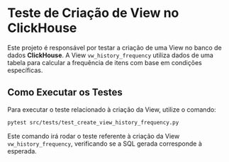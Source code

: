 
# Teste de Criação de View no ClickHouse

Este projeto é responsável por testar a criação de uma View no banco de dados **ClickHouse**. A View `vw_history_frequency` utiliza dados de uma tabela para calcular a frequência de itens com base em condições específicas.

## Como Executar os Testes

Para executar o teste relacionado à criação da View, utilize o comando:

```bash
pytest src/tests/test_create_view_history_frequency.py
```

Este comando irá rodar o teste referente à criação da View `vw_history_frequency`, verificando se a SQL gerada corresponde à esperada.